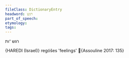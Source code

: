 ```yaml
---
fileClass: DictionaryEntry
headword: רגש
part_of_speech: 
etymology: 
tags: 
---
```

רגש
־ות

{HAREDI (Israel)}
regóšes 'feelings' {Assouline 2017: 135}